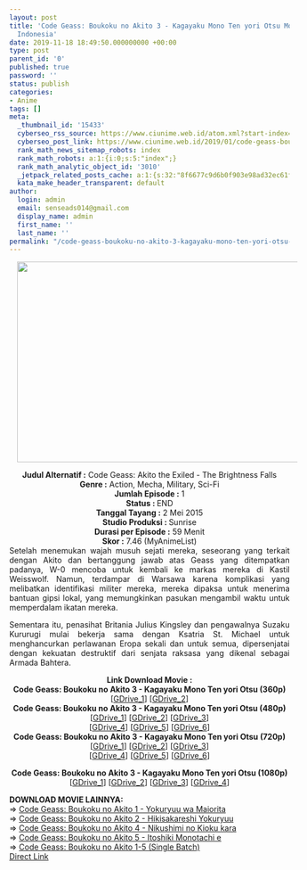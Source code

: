 ```yaml
---
layout: post
title: 'Code Geass: Boukoku no Akito 3 - Kagayaku Mono Ten yori Otsu Movie Subtitle
  Indonesia'
date: 2019-11-18 18:49:50.000000000 +00:00
type: post
parent_id: '0'
published: true
password: ''
status: publish
categories:
- Anime
tags: []
meta:
  _thumbnail_id: '15433'
  cyberseo_rss_source: https://www.ciunime.web.id/atom.xml?start-index=3151&max-results=150
  cyberseo_post_link: https://www.ciunime.web.id/2019/01/code-geass-boukoku-no-akito-3-kagayaku.html
  rank_math_news_sitemap_robots: index
  rank_math_robots: a:1:{i:0;s:5:"index";}
  rank_math_analytic_object_id: '3010'
  _jetpack_related_posts_cache: a:1:{s:32:"8f6677c9d6b0f903e98ad32ec61f8deb";a:2:{s:7:"expires";i:1655635288;s:7:"payload";a:3:{i:0;a:1:{s:2:"id";i:26856;}i:1;a:1:{s:2:"id";i:26858;}i:2;a:1:{s:2:"id";i:26862;}}}}
  kata_make_header_transparent: default
author:
  login: admin
  email: senseads014@gmail.com
  display_name: admin
  first_name: ''
  last_name: ''
permalink: "/code-geass-boukoku-no-akito-3-kagayaku-mono-ten-yori-otsu-movie-subtitle-indonesia/"
---
```

<div class="separator" style="clear: both; text-align: center;"><a href="https://1.bp.blogspot.com/-DRgqaPpGzlQ/XEiIvt7q50I/AAAAAAAAID8/laOeKhWu_MoyKhRRqidh_NKzDFJXVqh2QCPcBGAYYCw/s1600/Code%2BGeass%2BBoukoku%2Bno%2BAkito%2B3.jpg" imageanchor="1" style="margin-left: 1em; margin-right: 1em;"><img border="0" data-original-height="720" data-original-width="1280" height="360" src="{{ site.baseurl }}/assets/2019/11/Code%2BGeass%2BBoukoku%2Bno%2BAkito%2B3.jpg" width="640" /></a></div>
<p>
<div style="text-align: center;"><b>Judul</b><b><b> Alternatif</b> :</b> Code Geass: Akito the Exiled - The Brightness Falls</div>
<div style="text-align: center;"><b><b>Genre :</b></b> Action, Mecha, Military, Sci-Fi</div>
<div style="text-align: center;"><b>Jumlah Episode :</b> 1<br /><b>Status :&nbsp;</b>END<br /><b>Tanggal Tayang :</b> 2 Mei 2015<br /><b>Studio Produksi : </b>Sunrise<br /><b>Durasi per Episode :</b> 59 Menit</div>
<div style="text-align: center;"><b>Skor :</b> 7.46 (MyAnimeList)</div>
<div style="text-align: center;"></div>
<div style="text-align: justify;">Setelah menemukan wajah musuh sejati mereka, seseorang yang terkait dengan Akito dan bertanggung jawab atas Geass yang ditempatkan padanya, W-0 mencoba untuk kembali ke markas mereka di Kastil Weisswolf. Namun, terdampar di Warsawa karena komplikasi yang melibatkan identifikasi militer mereka, mereka dipaksa untuk menerima bantuan gipsi lokal, yang memungkinkan pasukan mengambil waktu untuk memperdalam ikatan mereka.</p>
<p>Sementara itu, penasihat Britania Julius Kingsley dan pengawalnya Suzaku Kururugi mulai bekerja sama dengan Ksatria St. Michael untuk menghancurkan perlawanan Eropa sekali dan untuk semua, dipersenjatai dengan kekuatan destruktif dari senjata raksasa yang dikenal sebagai Armada Bahtera.</p></div>
<div style="text-align: justify;"></div>
<div style="text-align: justify;"></div>
<div style="text-align: center;"><b>Link Download Movie :</b></div>
<div style="text-align: center;">
<div style="text-align: center;">
<div style="text-align: center;"><b>Code Geass: Boukoku no Akito 3 - Kagayaku Mono Ten yori Otsu&nbsp;(360p)</b></div>
</div>
<div style="text-align: center;">
<div style="text-align: center;">[<a href="https://drive.google.com/uc?export=download&amp;id=1Sg2d1ElsM_9VvS0xlcSd_yi_D31556xk" target="_blank" rel="noopener">GDrive_1</a>] [<a href="https://drive.google.com/uc?id=1gFNoT-cXbe0GfP5qOQUPJLjBgMWzS5jr&amp;export=download" target="_blank" rel="noopener">GDrive_2</a>]</div>
<div style="text-align: center;">
<div style="text-align: center;"></div>
</div>
</div>
</div>
<div style="text-align: center;"><b>Code Geass: Boukoku no Akito 3 - Kagayaku Mono Ten yori Otsu (480p)</b><br />[<a href="https://drive.google.com/uc?export=download&amp;id=1OIPIhUA2Iis6vTdmz1S0d_bYrbn-j2Rg" target="_blank" rel="noopener">GDrive_1</a>] [<a href="https://drive.google.com/uc?export=download&amp;id=16ZlGBkRLnU_0IEX1EQ1t_XMs1Wa2h6w6" target="_blank" rel="noopener">GDrive_2</a>] [<a href="https://drive.google.com/uc?id=0B6-r7VRLI-WFc2dHN3MyMU5yZlk&amp;export=download" target="_blank" rel="noopener">GDrive_3</a>]<br />[<a href="https://drive.google.com/uc?export=download&amp;id=1pSU5Q7FeeZvYbzFNovQqRyYsLAtqEUwH" target="_blank" rel="noopener">GDrive_4</a>] [<a href="https://drive.google.com/uc?export=download&amp;id=1iclFJPmniDYZZtv_BzRB1r5kkXRRZ1nC" target="_blank" rel="noopener">GDrive_5</a>] [<a href="https://drive.google.com/uc?export=download&amp;id=1EAGw6e0D5Bg0bQp58jVazbF2eBonDPs7" target="_blank" rel="noopener">GDrive_6</a>]</div>
<div style="text-align: center;"><b>Code Geass: Boukoku no Akito 3 - Kagayaku Mono Ten yori Otsu (720p)</b><br />[<a href="https://drive.google.com/uc?export=download&amp;id=1ITsTsTNqc0l4pB7jI79vGFImzCtdA3Xx" target="_blank" rel="noopener">GDrive_1</a>] [<a href="https://drive.google.com/uc?export=download&amp;id=1AIOw0KZbcXTdySG9p6K7wSP4qDIoK2Bk" target="_blank" rel="noopener">GDrive_2</a>] [<a href="https://drive.google.com/uc?export=download&amp;id=1VX1gPCm5NW2ceUqcQmyc27YuuruqgOwJ" target="_blank" rel="noopener">GDrive_3</a>]<br />[<a href="https://drive.google.com/uc?export=download&amp;id=19uX6Dw7MnyRAuOB4Xyye-2OswBkKh9gS" target="_blank" rel="noopener">GDrive_4</a>] [<a href="https://drive.google.com/uc?export=download&amp;id=1Oj4oik8nfjdvCUhV7vaH0uSHWovEnzkq" target="_blank" rel="noopener">GDrive_5</a>] [<a href="https://drive.google.com/uc?export=download&amp;id=1-46zPOLMyfyRZKDVM271kLkPIOb93wKV" target="_blank" rel="noopener">GDrive_6</a>]</p>
<p><b>Code Geass: Boukoku no Akito 3 - Kagayaku Mono Ten yori Otsu (1080p)</b><br />[<a href="https://drive.google.com/uc?export=download&amp;id=1gOJdruSF2KKI0gLmAqv0b5H3ZGCjB9Pc" target="_blank" rel="noopener">GDrive_1</a>] [<a href="https://drive.google.com/uc?export=download&amp;id=1b8Q48Tp0Q_GUfVkP_nLfgVm_DizYABm9" target="_blank" rel="noopener">GDrive_2</a>] [<a href="https://drive.google.com/uc?export=download&amp;id=16sSWYFygMV8thwjl1iKHeJ2RTqZcSOei" target="_blank" rel="noopener">GDrive_3</a>] [<a href="https://drive.google.com/uc?export=download&amp;id=1bIygyAN33Ef2tLxHzYnNR7m-FSfpT84r" target="_blank" rel="noopener">GDrive_4</a>]
<div style="text-align: left;">
<div style="text-align: left;"></div>
<div style="text-align: left;"><b>DOWNLOAD MOVIE LAINNYA:</b></div>
<div style="text-align: left;">=&gt;&nbsp;<a href="https://www.ciunime.web.id/2019/01/code-geass-boukoku-no-akito-1-yokuryuu.html" target="_blank" rel="noopener">Code Geass: Boukoku no Akito 1 - Yokuryuu wa Maiorita</a></div>
<div style="text-align: left;">=&gt;&nbsp;<a href="https://www.ciunime.web.id/2019/01/code-geass-boukoku-no-akito-2.html" target="_blank" rel="noopener">Code Geass: Boukoku no Akito 2 - Hikisakareshi Yokuryuu</a></div>
<div style="text-align: left;">=&gt;&nbsp;<a href="https://www.ciunime.web.id/2019/01/code-geass-boukoku-no-akito-4-nikushimi.html" target="_blank" rel="noopener">Code Geass: Boukoku no Akito 4 - Nikushimi no Kioku kara</a></div>
<div style="text-align: left;">=&gt;&nbsp;<a href="https://www.ciunime.web.id/2019/01/code-geass-boukoku-no-akito-5-itoshiki.html" target="_blank" rel="noopener">Code Geass: Boukoku no Akito 5 - Itoshiki Monotachi e</a></div>
<div style="text-align: left;">=&gt;&nbsp;<a href="https://www.ciunime.web.id/2019/08/code-geass-boukoku-no-akito-1-5-movie.html" target="_blank" rel="noopener">Code Geass: Boukoku no Akito 1-5 (Single Batch)</a></div>
<div style="text-align: left;"></div>
</div>
</div>
<link rel="stylesheet" href="https://cdnjs.cloudflare.com/ajax/libs/font-awesome/4.7.0/css/font-awesome.min.css" />
<div class="divbtn"> <a href="https://handymansurrender.com/fihup8buzv?key=94550f7ce39444073321dde3b8782f97" class="btn"><i class="fa fa-download"></i> Direct Link</a> </div>
